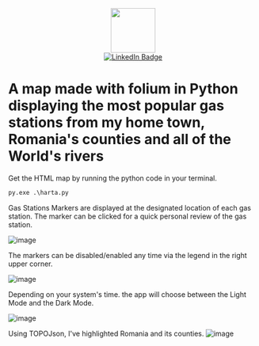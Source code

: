 <div id = "header" align = "center">
  <img src = "https://avatars.githubusercontent.com/u/95591065?v=4" width = 90/>
  <div id="badges">
  <a href="https://www.linkedin.com/in/calin-basturea-349a15234/">
    <img src="https://img.shields.io/badge/LinkedIn-blue?style=for-the-badge&logo=linkedin&logoColor=white" alt="LinkedIn Badge"/>
  </a>
  </div>
</div>

# A map made with folium in Python displaying the most popular gas stations from my home town, Romania's counties and all of the World's rivers

Get the HTML map by running the python code in your terminal.
    
```py
py.exe .\harta.py
```

  Gas Stations Markers are displayed at the designated location of each gas station. The marker can be clicked 
for a quick personal review of the gas station.

![image](https://user-images.githubusercontent.com/95591065/167263337-7bddafc8-5940-43d5-951d-3c671ab53f9e.png)


  The markers can be disabled/enabled any time via the legend in the right upper corner.

![image](https://user-images.githubusercontent.com/95591065/167263171-2179a52a-2bf3-4187-b38b-d68e51d3ff63.png)

  Depending on your system's time. the app will choose between the Light Mode and the Dark Mode.

![image](https://user-images.githubusercontent.com/95591065/167263200-1fcdad19-b2b3-4703-a032-f25ab32cb6e2.png)

Using TOPOJson, I've highlighted Romania and its counties.
![image](https://user-images.githubusercontent.com/95591065/167263450-bbd3bd39-9598-411e-b267-0433eb446c3f.png)

